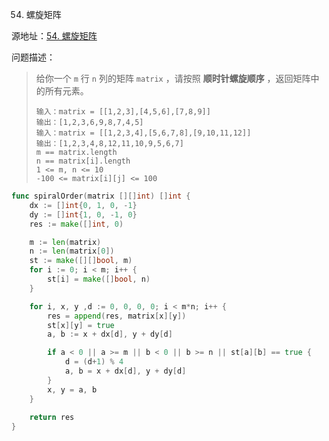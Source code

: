 54. 螺旋矩阵

源地址：[54. 螺旋矩阵](https://leetcode-cn.com/problems/spiral-matrix/)

问题描述：

>给你一个 `m` 行 `n` 列的矩阵 `matrix` ，请按照 **顺时针螺旋顺序** ，返回矩阵中的所有元素。
>
>```
>输入：matrix = [[1,2,3],[4,5,6],[7,8,9]]
>输出：[1,2,3,6,9,8,7,4,5]
>输入：matrix = [[1,2,3,4],[5,6,7,8],[9,10,11,12]]
>输出：[1,2,3,4,8,12,11,10,9,5,6,7]
>m == matrix.length
>n == matrix[i].length
>1 <= m, n <= 10
>-100 <= matrix[i][j] <= 100
>```

``` go
func spiralOrder(matrix [][]int) []int {
    dx := []int{0, 1, 0, -1}
    dy := []int{1, 0, -1, 0}
    res := make([]int, 0)

    m := len(matrix)
    n := len(matrix[0])
    st := make([][]bool, m)
    for i := 0; i < m; i++ {
        st[i] = make([]bool, n)
    }

    for i, x, y ,d := 0, 0, 0, 0; i < m*n; i++ {
        res = append(res, matrix[x][y])
        st[x][y] = true
        a, b := x + dx[d], y + dy[d]

        if a < 0 || a >= m || b < 0 || b >= n || st[a][b] == true {
            d = (d+1) % 4
            a, b = x + dx[d], y + dy[d]
        }
        x, y = a, b
    }
    
    return res
}
```



